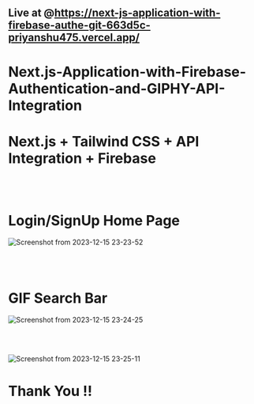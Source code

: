 ## Live at @https://next-js-application-with-firebase-authe-git-663d5c-priyanshu475.vercel.app/


#   Next.js-Application-with-Firebase-Authentication-and-GIPHY-API-Integration


# Next.js + Tailwind CSS + API Integration + Firebase

</br>
</br>


# Login/SignUp Home Page
![Screenshot from 2023-12-15 23-23-52](https://github.com/Priyanshu475/Next.js-Application-with-Firebase-Authentication-and-GIPHY-API-Integration/assets/96469123/9f7ee6ea-ef93-4b19-8f14-a730f2e320a0)

</br>
</br>

# GIF Search Bar
![Screenshot from 2023-12-15 23-24-25](https://github.com/Priyanshu475/Next.js-Application-with-Firebase-Authentication-and-GIPHY-API-Integration/assets/96469123/5b48a619-3302-4719-ae86-f9a5cfd8961c)


</br>
</br>


![Screenshot from 2023-12-15 23-25-11](https://github.com/Priyanshu475/Next.js-Application-with-Firebase-Authentication-and-GIPHY-API-Integration/assets/96469123/6febb34f-2cf0-41ae-a924-fc98c1690f76)

# Thank You !!

